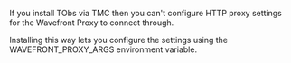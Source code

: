 If you install TObs via TMC then you can't configure HTTP proxy settings for the Wavefront Proxy to connect through.

Installing this way lets you configure the settings using the WAVEFRONT_PROXY_ARGS environment variable.
